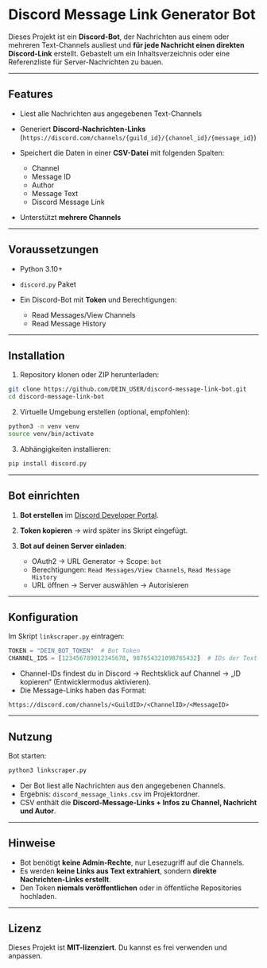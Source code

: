 # Discord Message Link Generator Bot

Dieses Projekt ist ein **Discord-Bot**, der Nachrichten aus einem oder mehreren Text-Channels ausliest und **für jede Nachricht einen direkten Discord-Link** erstellt.
Gebastelt um ein Inhaltsverzeichnis oder eine Referenzliste für Server-Nachrichten zu bauen.

---

## Features

* Liest alle Nachrichten aus angegebenen Text-Channels
* Generiert **Discord-Nachrichten-Links**
  (`https://discord.com/channels/{guild_id}/{channel_id}/{message_id}`)
* Speichert die Daten in einer **CSV-Datei** mit folgenden Spalten:

  * Channel
  * Message ID
  * Author
  * Message Text
  * Discord Message Link
* Unterstützt **mehrere Channels**

---

## Voraussetzungen

* Python 3.10+
* `discord.py` Paket
* Ein Discord-Bot mit **Token** und Berechtigungen:

  * Read Messages/View Channels
  * Read Message History

---

## Installation

1. Repository klonen oder ZIP herunterladen:

```bash
git clone https://github.com/DEIN_USER/discord-message-link-bot.git
cd discord-message-link-bot
```

2. Virtuelle Umgebung erstellen (optional, empfohlen):

```bash
python3 -m venv venv
source venv/bin/activate
```

3. Abhängigkeiten installieren:

```bash
pip install discord.py
```

---

## Bot einrichten

1. **Bot erstellen** im [Discord Developer Portal](https://discord.com/developers/applications).
2. **Token kopieren** → wird später ins Skript eingefügt.
3. **Bot auf deinen Server einladen**:

   * OAuth2 → URL Generator → Scope: `bot`
   * Berechtigungen: `Read Messages/View Channels`, `Read Message History`
   * URL öffnen → Server auswählen → Autorisieren

---

## Konfiguration

Im Skript `linkscraper.py` eintragen:

```python
TOKEN = "DEIN_BOT_TOKEN"  # Bot Token
CHANNEL_IDS = [123456789012345678, 987654321098765432]  # IDs der Text-Channels
```

* Channel-IDs findest du in Discord → Rechtsklick auf Channel → „ID kopieren“ (Entwicklermodus aktivieren).
* Die Message-Links haben das Format:

```
https://discord.com/channels/<GuildID>/<ChannelID>/<MessageID>
```

---

## Nutzung

Bot starten:

```bash
python3 linkscraper.py
```

* Der Bot liest alle Nachrichten aus den angegebenen Channels.
* Ergebnis: `discord_message_links.csv` im Projektordner.
* CSV enthält die **Discord-Message-Links + Infos zu Channel, Nachricht und Autor**.

---

## Hinweise

* Bot benötigt **keine Admin-Rechte**, nur Lesezugriff auf die Channels.
* Es werden **keine Links aus Text extrahiert**, sondern **direkte Nachrichten-Links erstellt**.
* Den Token **niemals veröffentlichen** oder in öffentliche Repositories hochladen.

---

## Lizenz

Dieses Projekt ist **MIT-lizenziert**.
Du kannst es frei verwenden und anpassen.
